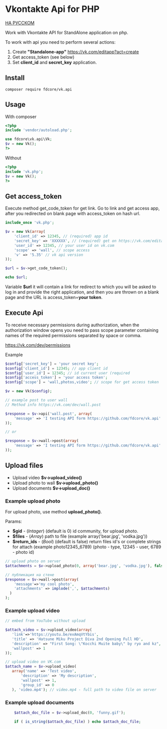 Vkontakte Api for PHP
======================

[НА РУССКОМ](README_RU.md)

Work with Vkontakte API for StandAlone application on php.

To work with api you need to perform several actions:

1. Create **"Standalone-app"** https://vk.com/editapp?act=create
2. Get access_token (see below)
3. Set **client_id** and **secret_key** application.


## Install

```
composer require fdcore/vk.api
```


## Usage

With composer

```php
<?php
include 'vendor/autoload.php';

use fdcore\vk.api\Vk;
$v = new Vk();
?>
```

Without

```php
<?php
include 'vk.php';
$v = new Vk();
?>
```

## Get access_token
Execute method get_code_token for get link. Go to link and get access app, after you redirected on blank page with access_token on hash url.

```php
include_once 'vk.php';

$v = new Vk(array(
	'client_id' => 12345, // (required) app id
	'secret_key' => 'XXXXXX', // (required) get on https://vk.com/editapp?id=12345&section=options
	'user_id' => 12345, // your user id on vk.com
	'scope' => 'wall', // scope access
	'v' => '5.35' // vk api version
));

$url = $v->get_code_token();

echo $url;
```

Variable **$url** it will contain a link for redirect to which you will be asked to log in and provide the right application, and then you are thrown on a blank page and the URL is access_token=**your token**.

## Execute Api

To receive necessary permissions during authorization, when the authorization window opens you need to pass scope parameter containing names of the required permissions separated by space or comma.

https://vk.com/dev/permissions

Example

```php
$config['secret_key'] = 'your secret key';
$config['client_id'] = 12345; // app client id
$config['user_id'] = 12345; // id current user (required
$config['access_token'] = 'your access token';
$config['scope'] = 'wall,photos,video'; // scope for get access token

$v = new Vk($config);

// example post to user wall
// Method info https://vk.com/dev/wall.post

$response = $v->api('wall.post', array(
    'message' => 'I testing API form https://github.com/fdcore/vk.api'
));

// or

$response = $v->wall->post(array(
    'message' => 'I testing API form https://github.com/fdcore/vk.api'
));
```

## Upload files

- Upload video **$v->upload_video()**
- Upload photo to wall **$v->upload_photo()**
- Upload documents **$v->upload_doc()**

### Example upload photo

For upload photo, use method **upload_photo()**.

Params:

- **$gid** - (*Intager*) (default is 0) id community, for upload photo.
- **$files** - (*Array*) path to file (example array('bear.jpg', 'vodka.jpg'))
- **$return_ids** - (*Bool*) (default is false) return files id's or complete strings for attach (example photo12345_6789) (photo - type, 12345 - user, 6789 - photo id)

```php
// upload photo on server
$attachments = $v->upload_photo(0, array('bear.jpg', 'vodka.jpg'), false);

// публикация на стене
$response = $v->wall->post(array(
    'message'=>'my cool photo',
    'attachments' => implode(',', $attachments)
  )
);
```

### Example upload video

```php
// embed from YouTube without upload

$attach_video = $v->upload_video(array(
   'link'=>'https://youtu.be/exAmqVtYbis',
   'title' => 'Hatsune Miku Project Diva 2nd Opening Full HD',
   'description' => "First Song: \"Kocchi Muite baby\" by ryo and kz",
   'wallpost' => 1
));

// upload video on VK.com
$attach_name = $v->upload_video(
   array('name' => 'Test video',
       'description' => 'My description',
       'wallpost' => 1,
       'group_id' => 0
   ), 'video.mp4'); // video.mp4 - full path to video file on server

```

### Example upload documents

```php
    $attach_doc_file = $v->upload_doc(0, 'funny.gif');

    if ( is_string($attach_doc_file) ) echo $attach_doc_file;
```
